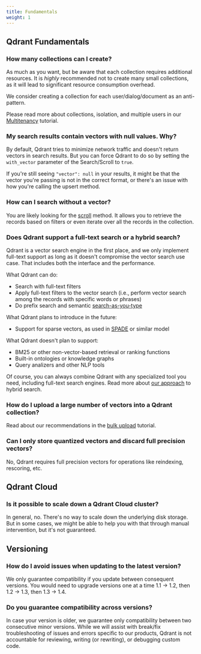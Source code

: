 ```yaml
---
title: Fundamentals
weight: 1
---
```


## Qdrant Fundamentals

### How many collections can I create?

As much as you want, but be aware that each collection requires additional resources.
It is _highly_ recommended not to create many small collections, as it will lead to significant resource consumption overhead.

We consider creating a collection for each user/dialog/document as an anti-pattern.

Please read more about collections, isolation, and multiple users in our [Multitenancy](../../tutorials/multiple-partitions/) tutorial.

### My search results contain vectors with null values. Why?

By default, Qdrant tries to minimize network traffic and doesn't return vectors in search results.
But you can force Qdrant to do so by setting the `with_vector` parameter of the Search/Scroll to `true`. 

If you're still seeing `"vector": null` in your results, it might be that the vector you're passing is not in the correct format, or there's an issue with how you're calling the upsert method.

### How can I search without a vector?

You are likely looking for the [scroll](../../concepts/points/#scroll-points) method. It allows you to retrieve the records based on filters or even iterate over all the records in the collection.

### Does Qdrant support a full-text search or a hybrid search?

Qdrant is a vector search engine in the first place, and we only implement full-text support as long as it doesn't compromise the vector search use case.
That includes both the interface and the performance.

What Qdrant can do:

- Search with full-text filters
- Apply full-text filters to the vector search (i.e., perform vector search among the records with specific words or phrases)
- Do prefix search and semantic [search-as-you-type](../../../articles/search-as-you-type/)

What Qdrant plans to introduce in the future:

- Support for sparse vectors, as used in [SPADE](https://github.com/naver/splade) or similar model

What Qdrant doesn't plan to support:

- BM25 or other non-vector-based retrieval or ranking functions
- Built-in ontologies or knowledge graphs
- Query analizers and other NLP tools

Of course, you can always combine Qdrant with any specialized tool you need, including full-text search engines.
Read more about [our approach](../../../articles/hybrid-search/) to hybrid search.  

### How do I upload a large number of vectors into a Qdrant collection?

Read about our recommendations in the [bulk upload](../../tutorials/bulk-upload/) tutorial.

### Can I only store quantized vectors and discard full precision vectors? 

No, Qdrant requires full precision vectors for operations like reindexing, rescoring, etc.

## Qdrant Cloud

### Is it possible to scale down a Qdrant Cloud cluster?

In general, no. There's no way to scale down the underlying disk storage.
But in some cases, we might be able to help you with that through manual intervention, but it's not guaranteed.

## Versioning

### How do I avoid issues when updating to the latest version?

We only guarantee compatibility if you update between consequent versions. You would need to upgrade versions one at a time 1.1 -> 1.2, then 1.2 -> 1.3, then 1.3 -> 1.4.

### Do you guarantee compatibility across versions?

In case your version is older, we guarantee only compatibility between two consecutive minor versions.
While we will assist with break/fix troubleshooting of issues and errors specific to our products, Qdrant is not accountable for reviewing, writing (or rewriting), or debugging custom code.

